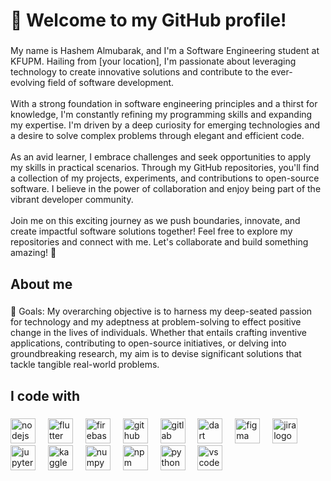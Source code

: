 <h1 align="left">👋 Welcome to my GitHub profile!</h1>

###

<p align="left">My name is Hashem Almubarak, and I'm a Software Engineering student at KFUPM. Hailing from [your location], I'm passionate about leveraging technology to create innovative solutions and contribute to the ever-evolving field of software development.<br><br>With a strong foundation in software engineering principles and a thirst for knowledge, I'm constantly refining my programming skills and expanding my expertise. I'm driven by a deep curiosity for emerging technologies and a desire to solve complex problems through elegant and efficient code.<br><br>As an avid learner, I embrace challenges and seek opportunities to apply my skills in practical scenarios. Through my GitHub repositories, you'll find a collection of my projects, experiments, and contributions to open-source software. I believe in the power of collaboration and enjoy being part of the vibrant developer community.<br><br>Join me on this exciting journey as we push boundaries, innovate, and create impactful software solutions together! Feel free to explore my repositories and connect with me. Let's collaborate and build something amazing! 🚀</p>

###

<h2 align="left">About me</h2>

###

<p align="left">🎯 Goals: My overarching objective is to harness my deep-seated passion for technology and my adeptness at problem-solving to effect positive change in the lives of individuals. Whether that entails crafting inventive applications, contributing to open-source initiatives, or delving into groundbreaking research, my aim is to devise significant solutions that tackle tangible real-world problems.</p>

###

<h2 align="left">I code with</h2>

###

<div align="left">
  <img src="https://cdn.jsdelivr.net/gh/devicons/devicon/icons/nodejs/nodejs-original.svg" height="40" alt="nodejs logo"  />
  <img width="12" />
  <img src="https://cdn.jsdelivr.net/gh/devicons/devicon/icons/flutter/flutter-original.svg" height="40" alt="flutter logo"  />
  <img width="12" />
  <img src="https://cdn.jsdelivr.net/gh/devicons/devicon/icons/firebase/firebase-plain.svg" height="40" alt="firebase logo"  />
  <img width="12" />
  <img src="https://cdn.jsdelivr.net/gh/devicons/devicon/icons/github/github-original.svg" height="40" alt="github logo"  />
  <img width="12" />
  <img src="https://cdn.jsdelivr.net/gh/devicons/devicon/icons/gitlab/gitlab-original.svg" height="40" alt="gitlab logo"  />
  <img width="12" />
  <img src="https://cdn.jsdelivr.net/gh/devicons/devicon/icons/dart/dart-original.svg" height="40" alt="dart logo"  />
  <img width="12" />
  <img src="https://cdn.jsdelivr.net/gh/devicons/devicon/icons/figma/figma-original.svg" height="40" alt="figma logo"  />
  <img width="12" />
  <img src="https://cdn.jsdelivr.net/gh/devicons/devicon/icons/jira/jira-original.svg" height="40" alt="jira logo"  />
  <img width="12" />
  <img src="https://cdn.jsdelivr.net/gh/devicons/devicon/icons/jupyter/jupyter-original.svg" height="40" alt="jupyter logo"  />
  <img width="12" />
  <img src="https://cdn.jsdelivr.net/gh/devicons/devicon/icons/kaggle/kaggle-original.svg" height="40" alt="kaggle logo"  />
  <img width="12" />
  <img src="https://cdn.jsdelivr.net/gh/devicons/devicon/icons/numpy/numpy-original.svg" height="40" alt="numpy logo"  />
  <img width="12" />
  <img src="https://cdn.jsdelivr.net/gh/devicons/devicon/icons/npm/npm-original-wordmark.svg" height="40" alt="npm logo"  />
  <img width="12" />
  <img src="https://cdn.jsdelivr.net/gh/devicons/devicon/icons/python/python-original.svg" height="40" alt="python logo"  />
  <img width="12" />
  <img src="https://cdn.jsdelivr.net/gh/devicons/devicon/icons/vscode/vscode-original.svg" height="40" alt="vscode logo"  />
</div>

###
